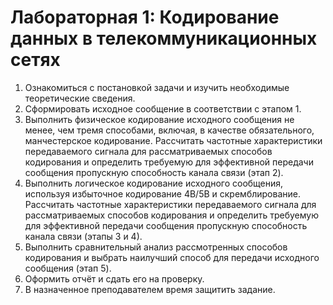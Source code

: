 # Лабораторная 1: Кодирование данных в телекоммуникационных сетях

1. Ознакомиться с постановкой задачи и изучить необходимые теоретические сведения.
2. Сформировать исходное сообщение в соответствии с этапом 1.
3. Выполнить физическое кодирование исходного сообщения не менее, чем тремя способами, включая, в качестве обязательного, манчестерское кодирование. Рассчитать частотные характеристики передаваемого сигнала для рассматриваемых способов кодирования и определить требуемую для эффективной передачи сообщения пропускную способность канала связи (этап 2).
4. Выполнить логическое кодирование исходного сообщения, используя избыточное кодирование 4В/5В и скремблирование. Рассчитать частотные характеристики передаваемого сигнала для рассматриваемых способов кодирования и определить требуемую для эффективной передачи сообщения пропускную способность канала связи (этапы 3 и 4).
5. Выполнить сравнительный анализ рассмотренных способов кодирования и выбрать наилучший способ для передачи исходного сообщения (этап 5).
6. Оформить отчёт и сдать его на проверку.
7. В назначенное преподавателем время защитить задание.